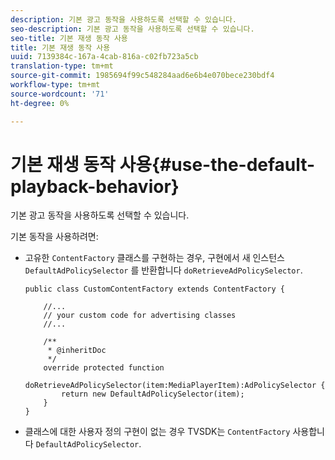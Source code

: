```yaml
---
description: 기본 광고 동작을 사용하도록 선택할 수 있습니다.
seo-description: 기본 광고 동작을 사용하도록 선택할 수 있습니다.
seo-title: 기본 재생 동작 사용
title: 기본 재생 동작 사용
uuid: 7139384c-167a-4cab-816a-c02fb723a5cb
translation-type: tm+mt
source-git-commit: 1985694f99c548284aad6e6b4e070bece230bdf4
workflow-type: tm+mt
source-wordcount: '71'
ht-degree: 0%

---
```



# 기본 재생 동작 사용{#use-the-default-playback-behavior}

기본 광고 동작을 사용하도록 선택할 수 있습니다.

기본 동작을 사용하려면:

* 고유한 `ContentFactory` 클래스를 구현하는 경우, 구현에서 새 인스턴스 `DefaultAdPolicySelector` 를 반환합니다 `doRetrieveAdPolicySelector`.

   ```
   public class CustomContentFactory extends ContentFactory { 
   
       //... 
       // your custom code for advertising classes 
       //... 
   
       /** 
        * @inheritDoc 
        */ 
       override protected function  
         doRetrieveAdPolicySelector(item:MediaPlayerItem):AdPolicySelector { 
           return new DefaultAdPolicySelector(item); 
       } 
   }
   ```

* 클래스에 대한 사용자 정의 구현이 없는 경우 TVSDK는 `ContentFactory` 사용합니다 `DefaultAdPolicySelector`.